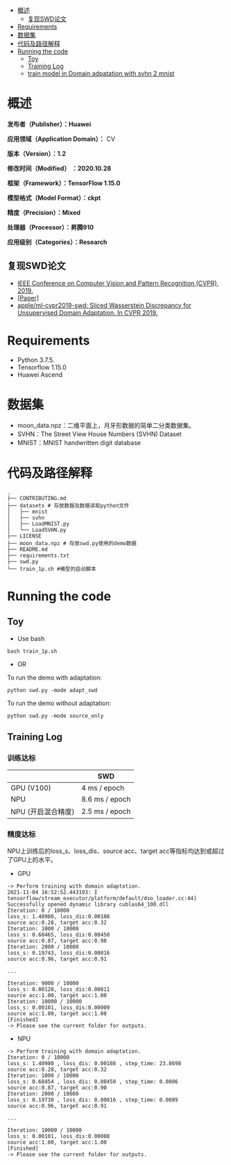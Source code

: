 
- [概述](#概述)
	- [复现SWD论文](#复现swd论文)
- [Requirements](#requirements)
- [数据集](#数据集)
- [代码及路径解释](#代码及路径解释)
- [Running the code](#running-the-code)
	- [Toy](#toy)
	- [Training Log](#training-log)
	- [train model in Domain adpatation with svhn 2 mnist](#train-model-in-domain-adpatation-with-svhn-2-mnist)
# 概述

**发布者（Publisher）：Huawei**

**应用领域（Application Domain）：** CV 

**版本（Version）：1.2**

**修改时间（Modified） ：2020.10.28**

**框架（Framework）：TensorFlow 1.15.0**

**模型格式（Model Format）：ckpt**

**精度（Precision）：Mixed**

**处理器（Processor）：昇腾910**

**应用级别（Categories）：Research**

## 复现SWD论文
- [IEEE Conference on Computer Vision and Pattern Recognition (CVPR), 2019.](http://cvpr2019.thecvf.com)
- [[Paper]](https://arxiv.org/abs/1903.04064)
- [apple/ml-cvpr2019-swd: Sliced Wasserstein Discrepancy for Unsupervised Domain Adaptation. In CVPR 2019.](https://github.com/apple/ml-cvpr2019-swd)

# Requirements
- Python 3.7.5.
- Tensorflow 1.15.0
- Huawei Ascend

# 数据集
- moon_data.npz：二维平面上，月牙形数据的简单二分类数据集。
- SVHN：The Street View House Numbers (SVHN) Dataset
- MNIST：MNIST handwritten digit database

# 代码及路径解释
```
.
├── CONTRIBUTING.md
├── datasets # 存放数据及数据读取python文件
│   ├── mnist 
│   ├── svhn
│   ├── LoadMNIST.py
│   └── LoadSVHN.py
├── LICENSE
├── moon_data.npz # 存放swd.py使用的demo数据
├── README.md
├── requirements.txt
├── swd.py
└── train_1p.sh #模型的启动脚本
```

# Running the code
## Toy 
- Use bash
```
bash train_1p.sh
```
- OR

To run the demo with adaptation:
```
python swd.py -mode adapt_swd
```

To run the demo without adaptation:
```
python swd.py -mode source_only
```

## Training Log

### 训练达标

|           | SWD   |
|-----------|---------------|
| GPU (V100) | 4 ms / epoch |
| NPU | 8.6 ms / epoch |
| NPU (开启混合精度)| 2.5 ms / epoch |


### 精度达标
NPU上训练后的loss_s、loss_dis、source acc、target acc等指标均达到或超过了GPU上的水平。

- GPU
```
-> Perform training with domain adaptation.
2021-11-04 16:52:52.443193: I tensorflow/stream_executor/platform/default/dso_loader.cc:44] Successfully opened dynamic library cublas64_100.dll
Iteration: 0 / 10000
loss_s: 1.40980, loss_dis:0.00108
source acc:0.28, target acc:0.32
Iteration: 1000 / 10000
loss_s: 0.68465, loss_dis:0.00450
source acc:0.87, target acc:0.90
Iteration: 2000 / 10000
loss_s: 0.19743, loss_dis:0.00016
source acc:0.96, target acc:0.91

...

Iteration: 9000 / 10000
loss_s: 0.00128, loss_dis:0.00011
source acc:1.00, target acc:1.00
Iteration: 10000 / 10000
loss_s: 0.00101, loss_dis:0.00009
source acc:1.00, target acc:1.00
[Finished]
-> Please see the current folder for outputs.
```
- NPU
```
-> Perform training with domain adaptation.
Iteration: 0 / 10000
loss_s: 1.40980 , loss_dis: 0.00108 , step_time: 23.8698
source acc:0.28, target acc:0.32
Iteration: 1000 / 10000
loss_s: 0.68454 , loss_dis: 0.00450 , step_time: 0.0086
source acc:0.87, target acc:0.90
Iteration: 2000 / 10000
loss_s: 0.19738 , loss_dis: 0.00016 , step_time: 0.0089
source acc:0.96, target acc:0.91

...

Iteration: 10000 / 10000
loss_s: 0.00101, loss_dis:0.00008
source acc:1.00, target acc:1.00
[Finished]
-> Please see the current folder for outputs.

```

